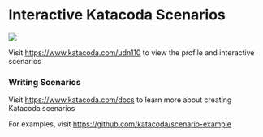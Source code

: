 # Interactive Katacoda Scenarios

[![](http://shields.katacoda.com/katacoda/udn110/count.svg)](https://www.katacoda.com/udn110 "Get your profile on Katacoda.com")

Visit https://www.katacoda.com/udn110 to view the profile and interactive scenarios

### Writing Scenarios
Visit https://www.katacoda.com/docs to learn more about creating Katacoda scenarios

For examples, visit https://github.com/katacoda/scenario-example
